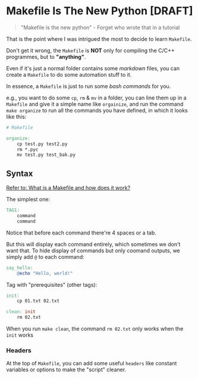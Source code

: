 # Makefile Is The New Python [DRAFT]

> "Makefile is the new python" - Forget who wrote that in a tutorial

That is the point where I was intrigued the most to decide to learn `Makefile`.

Don't get it wrong,
the `Makefile` is **NOT** only for compiling the C/C++ programmes, but to **"anything"**.

Even if it's just a normal folder contains some _markdown_ files, you can create a `Makefile` to do some automation stuff to it.

In essence, a `Makefile` is just to run some _bash commands_ for you.

e.g., you want to do some `cp`, `rm` & `mv` in a folder, you can line them up in a `Makefile` and give it a simple name like `orgainize`, and run the command `make organize` to run all the commands you have defined, in which it looks like this:
```Makefile
# Makefile

organize:
    cp test.py test2.py
    rm *.pyc
    mv test.py test_bak.py
```


## Syntax

[Refer to: What is a Makefile and how does it work?](https://opensource.com/article/18/8/what-how-makefile)

The simplest one:
```Makefile
TAG1:
    command
    command
```
Notice that before each command there're 4 spaces or a tab.

But this will display each command entirely, which sometimes we don't want that. To hide display of commands but only coomand outputs, we simply add `@` to each command:
```Makefile
say_hello:
    @echo "Hello, world!"
```

Tag with "prerequisites" (other tags):
```Makefile
init:
    cp 01.txt 02.txt

clean: init
    rm 02.txt
```

When you run `make clean`, the command `rm 02.txt` only works when the `init` works


### Headers

At the top of `Makefile`, you can add some useful `headers` like constant variables or options to make the "script" cleaner.

